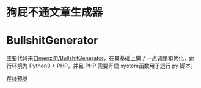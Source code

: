 # 狗屁不通文章生成器
# BullshitGenerator

主要代码来自[menzi11/BullshitGenerator](https://github.com/menzi11/BullshitGenerator)，在其基础上做了一点调整和优化，运行环境为 Python3 + PHP，并且 PHP 需要开启 system函数用于运行 py 脚本。

[在线预览](https://binmt.cc/BullshitGenerator/)